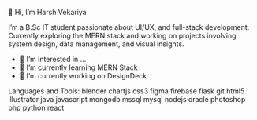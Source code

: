 👋 Hi, I’m Harsh Vekariya

I’m a B.Sc IT student passionate about  UI/UX, and full-stack development. Currently exploring the MERN stack and working on projects involving system design, data management, and visual insights.

- 👀 I’m interested in ...
- 🌱 I’m currently learning MERN Stack
- 🔭 I’m currently working on DesignDeck

Languages and Tools:
blender chartjs css3 figma firebase flask git html5 illustrator java javascript mongodb mssql mysql nodejs oracle photoshop php python react

<!---
Harsh266/Harsh266 is a ✨ special ✨ repository because its `README.md` (this file) appears on your GitHub profile.
You can click the Preview link to take a look at your changes.
--->
